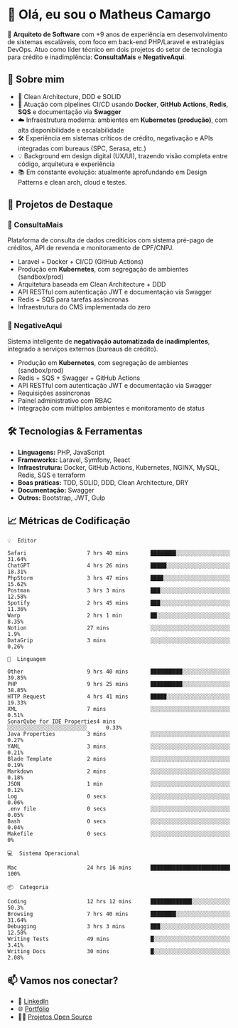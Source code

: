 # 👋 Olá, eu sou o Matheus Camargo

🎯 **Arquiteto de Software** com +9 anos de experiência em desenvolvimento de sistemas escaláveis, com foco em back-end PHP/Laravel e estratégias DevOps. Atuo como líder técnico em dois projetos do setor de tecnologia para crédito e inadimplência: **ConsultaMais** e **NegativeAqui**.

## 🧠 Sobre mim

- 🚀 Clean Architecture, DDD e SOLID
- 🔁 Atuação com pipelines CI/CD usando **Docker**, **GitHub Actions**, **Redis**, **SQS** e documentação via **Swagger**
- ☁️ Infraestrutura moderna: ambientes em **Kubernetes (produção)**, com alta disponibilidade e escalabilidade
- 🛠️ Experiência em sistemas críticos de crédito, negativação e APIs integradas com bureaus (SPC, Serasa, etc.)
- 💡 Background em design digital (UX/UI), trazendo visão completa entre código, arquitetura e experiência
- 📚 Em constante evolução: atualmente aprofundando em Design Patterns e clean arch, cloud e testes.

## 🚧 Projetos de Destaque

### 🔹 ConsultaMais
Plataforma de consulta de dados creditícios com sistema pré-pago de créditos, API de revenda e monitoramento de CPF/CNPJ.

- Laravel + Docker + CI/CD (GitHub Actions)
- Produção em **Kubernetes**, com segregação de ambientes (sandbox/prod)
- Arquitetura baseada em Clean Architecture + DDD
- API RESTful com autenticação JWT e documentação via Swagger
- Redis + SQS para tarefas assíncronas
- Infraestrutura do CMS implementada do zero

### 🔹 NegativeAqui
Sistema inteligente de **negativação automatizada de inadimplentes**, integrado a serviços externos (bureaus de crédito).

- Produção em **Kubernetes**, com segregação de ambientes (sandbox/prod)
- Redis + SQS + Swagger + GitHub Actions
- API RESTful com autenticação JWT e documentação via Swagger
- Requisições assíncronas
- Painel administrativo com RBAC
- Integração com múltiplos ambientes e monitoramento de status

## 🛠️ Tecnologias & Ferramentas

- **Linguagens:** PHP, JavaScript
- **Frameworks:** Laravel, Symfony, React
- **Infraestrutura:** Docker, GitHub Actions, Kubernetes, NGINX, MySQL, Redis, SQS e terraform
- **Boas práticas:** TDD, SOLID, DDD, Clean Architecture, DRY
- **Documentação:** Swagger
- **Outros:** Bootstrap, JWT, Gulp

## 📈 Métricas de Codificação

```text
💡  Editor

Safari                   7 hrs 40 mins       ████████░░░░░░░░░░░░░░░░░     31.64%
ChatGPT                  4 hrs 26 mins       █████░░░░░░░░░░░░░░░░░░░░     18.31%
PhpStorm                 3 hrs 47 mins       ████░░░░░░░░░░░░░░░░░░░░░     15.62%
Postman                  3 hrs 3 mins        ███░░░░░░░░░░░░░░░░░░░░░░     12.58%
Spotify                  2 hrs 45 mins       ███░░░░░░░░░░░░░░░░░░░░░░     11.36%
Warp                     2 hrs 1 min         ██░░░░░░░░░░░░░░░░░░░░░░░      8.35%
Notion                   27 mins             ░░░░░░░░░░░░░░░░░░░░░░░░░       1.9%
DataGrip                 3 mins              ░░░░░░░░░░░░░░░░░░░░░░░░░      0.26%
```
```text
💬  Linguagem

Other                    9 hrs 40 mins       ██████████░░░░░░░░░░░░░░░     39.85%
PHP                      9 hrs 25 mins       ██████████░░░░░░░░░░░░░░░     38.85%
HTTP Request             4 hrs 41 mins       █████░░░░░░░░░░░░░░░░░░░░     19.33%
XML                      7 mins              ░░░░░░░░░░░░░░░░░░░░░░░░░      0.51%
SonarQube for IDE Properties4 mins              ░░░░░░░░░░░░░░░░░░░░░░░░░      0.33%
Java Properties          3 mins              ░░░░░░░░░░░░░░░░░░░░░░░░░      0.27%
YAML                     3 mins              ░░░░░░░░░░░░░░░░░░░░░░░░░      0.21%
Blade Template           2 mins              ░░░░░░░░░░░░░░░░░░░░░░░░░      0.19%
Markdown                 2 mins              ░░░░░░░░░░░░░░░░░░░░░░░░░      0.18%
JSON                     1 min               ░░░░░░░░░░░░░░░░░░░░░░░░░      0.12%
Log                      0 secs              ░░░░░░░░░░░░░░░░░░░░░░░░░      0.06%
.env file                0 secs              ░░░░░░░░░░░░░░░░░░░░░░░░░      0.05%
Bash                     0 secs              ░░░░░░░░░░░░░░░░░░░░░░░░░      0.04%
Makefile                 0 secs              ░░░░░░░░░░░░░░░░░░░░░░░░░         0%
```
```text
💻  Sistema Operacional

Mac                      24 hrs 16 mins      █████████████████████████       100%
```
```text
📦  Categoria

Coding                   12 hrs 12 mins      █████████████░░░░░░░░░░░░      50.3%
Browsing                 7 hrs 40 mins       ████████░░░░░░░░░░░░░░░░░     31.64%
Debugging                3 hrs 3 mins        ███░░░░░░░░░░░░░░░░░░░░░░     12.58%
Writing Tests            49 mins             █░░░░░░░░░░░░░░░░░░░░░░░░      3.41%
Writing Docs             30 mins             █░░░░░░░░░░░░░░░░░░░░░░░░      2.08%
```

## 📫 Vamos nos conectar?

- 💼 [LinkedIn](https://www.linkedin.com/in/matheuscamargoxavier)
- 🌐 [Portfólio](https://matheuscamargo.co)
- 🧑‍💻 [Projetos Open Source](https://github.com/bymatheus)
